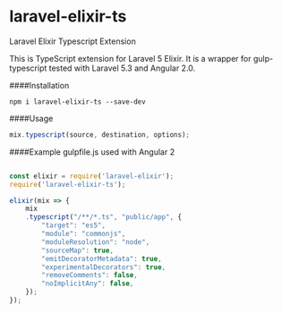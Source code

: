 # laravel-elixir-ts
Laravel Elixir Typescript Extension


This is TypeScript extension for Laravel 5 Elixir. It is a wrapper for gulp-typescript tested with Laravel 5.3 and Angular 2.0.

####Installation
```
npm i laravel-elixir-ts --save-dev
```

####Usage
```js
mix.typescript(source, destination, options);
```

####Example gulpfile.js used with Angular 2 
```js

const elixir = require('laravel-elixir');
require('laravel-elixir-ts');

elixir(mix => {
    mix
    .typescript("/**/*.ts", "public/app", {
        "target": "es5",
        "module": "commonjs",
        "moduleResolution": "node",
        "sourceMap": true,
        "emitDecoratorMetadata": true,
        "experimentalDecorators": true,
        "removeComments": false,
        "noImplicitAny": false,
    });
});
```


